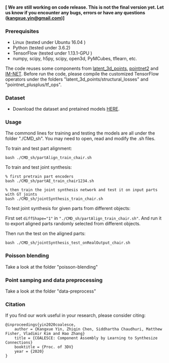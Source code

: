 

#### [ We are still working on code release. This is not the final version yet. Let us know if you encounter any bugs, errors or have any questions (kangxue.yin@gmail.com)]


### Prerequisites

- Linux (tested under Ubuntu 16.04 )
- Python (tested under 3.6.2)
- TensorFlow (tested under 1.13.1-GPU )
- numpy, scipy, h5py, scipy, open3d, PyMCubes, tflearn, etc.

The code reuses some components from 
<a href="https://github.com/optas/latent_3d_points">latent_3d_points</a>,
<a href="https://github.com/charlesq34/pointnet2">pointnet2</a> 
and <a href="https://github.com/czq142857/IM-NET">IM-NET</a>.  Before run the code, please compile the customized TensorFlow operators under the folders "latent\_3d\_points/structural\_losses" and 
"pointnet\_plusplus/tf\_ops".

### Dataset

- Download the dataset and pretained models <a href="https://drive.google.com/u/0/uc?id=1htY0dARRDrOid4gjPHkWtzZNVvbP_rqo&export=download">HERE</a>.


### Usage

The commond lines for training and testing the models are all under the folder "./CMD_sh". You may need to open, read and modify the .sh files.

To train and test part alignment:
```
bash ./CMD_sh/partAlign_train_chair.sh
```

To train and test joint synthesis:
```
% first pretrain part encoders
bash ./CMD_sh/partAE_train_chair1234.sh

% then train the joint synthesis network and test it on input parts with GT joints
bash ./CMD_sh/jointSynthesis_train_chair.sh
```

To test joint synthesis for given parts from different objects:

First set ```diffShape="1"``` in ```"./CMD_sh/partAlign_train_chair.sh"```. And run it to export aligned parts randomly selected from different objects. 

Then run the test on the aligned parts:
```
bash ./CMD_sh/jointSynthesis_test_onRealOutput_chair.sh
```

### Poisson blending
Take a look at the folder "poisson-blending" 

### Point samping and data preprocessing
Take a look at the folder "data-preprocess" 

### Citation
If you find our work useful in your research, please consider citing:

    @inproceedings{yin2020coalesce,
        author = {Kangxue Yin, Zhiqin Chen, Siddhartha Chaudhuri, Matthew Fisher, Vladimir Kim and Hao Zhang}
        title = {COALESCE: Component Assembly by Learning to Synthesize Connections}
        booktitle = {Proc. of 3DV}
        year = {2020}
    }

